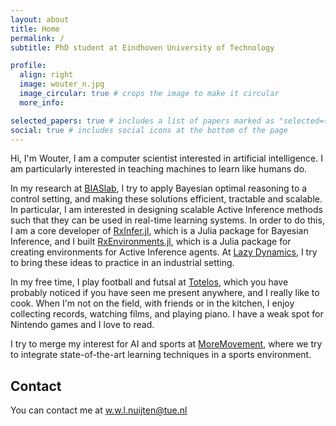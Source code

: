 ```yaml
---
layout: about
title: Home
permalink: /
subtitle: PhD student at Eindhoven University of Technology

profile:
  align: right
  image: wouter_n.jpg
  image_circular: true # crops the image to make it circular
  more_info:

selected_papers: true # includes a list of papers marked as "selected={true}"
social: true # includes social icons at the bottom of the page
---
```

Hi, I'm Wouter, I am a computer scientist interested in artificial intelligence. I am particularly interested in teaching machines to learn like humans do.

In my research at [BIASlab](https://biaslab.github.io), I try to apply Bayesian optimal reasoning to a control setting, and making these solutions efficient, tractable and scalable. In particular, I am interested in designing scalable Active Inference methods such that they can be used in real-time learning systems. In order to do this, I am a core developer of [RxInfer.jl](https://www.rxinfer.ml), which is a Julia package for Bayesian Inference, and I built [RxEnvironments.jl](https://github.com/biaslab/RxEnvironments.jl), which is a Julia package for creating environments for Active Inference agents. At [Lazy Dynamics](https://lazydynamics.com/), I try to bring these ideas to practice in an industrial setting.

In my free time, I play football and futsal at [Totelos](https://www.totelos.nl/t2), which you have probably noticed if you have seen me present anywhere, and I really like to cook. When I'm not on the field, with friends or in the kitchen, I enjoy collecting records, watching films, and playing piano. I have a weak spot for Nintendo games and I love to read.

I try to merge my interest for AI and sports at [MoreMovement](https://moremovement.nl/), where we try to integrate state-of-the-art learning techniques in a sports environment.

## Contact
You can contact me at w.w.l.nuijten@tue.nl